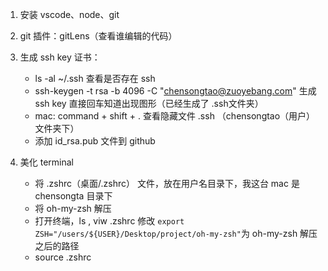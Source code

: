 1. 安装 vscode、node、git

2. git 插件：gitLens（查看谁编辑的代码）

3. 生成 ssh key 证书：
   - ls -al ~/.ssh 查看是否存在 ssh
   - ssh-keygen -t rsa -b 4096 -C "chensongtao@zuoyebang.com" 生成 ssh key 直接回车知道出现图形（已经生成了 .ssh文件夹）
   - mac: command + shift + . 查看隐藏文件 .ssh （chensongtao（用户） 文件夹下）
   - 添加 id_rsa.pub 文件到 github

4. 美化 terminal
   - 将 .zshrc（桌面/.zshrc） 文件，放在用户名目录下，我这台 mac 是 chensongta 目录下
   - 将 oh-my-zsh 解压
   - 打开终端，ls , viw .zshrc 修改 `export ZSH="/users/${USER}/Desktop/project/oh-my-zsh"`为 oh-my-zsh 解压之后的路径
   - source .zshrc

